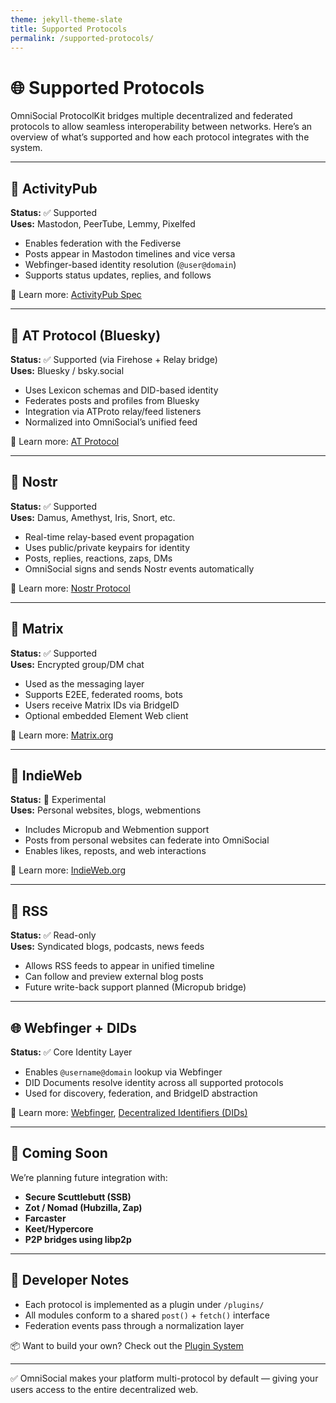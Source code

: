```yaml
---
theme: jekyll-theme-slate
title: Supported Protocols
permalink: /supported-protocols/
---
```


# 🌐 Supported Protocols

OmniSocial ProtocolKit bridges multiple decentralized and federated protocols to allow seamless interoperability between networks. Here’s an overview of what’s supported and how each protocol integrates with the system.

---

## 🐘 ActivityPub

**Status:** ✅ Supported  
**Uses:** Mastodon, PeerTube, Lemmy, Pixelfed

- Enables federation with the Fediverse
- Posts appear in Mastodon timelines and vice versa
- Webfinger-based identity resolution (`@user@domain`)
- Supports status updates, replies, and follows

🔗 Learn more: [ActivityPub Spec](https://www.w3.org/TR/activitypub/)

---

## 📡 AT Protocol (Bluesky)

**Status:** ✅ Supported (via Firehose + Relay bridge)  
**Uses:** Bluesky / bsky.social

- Uses Lexicon schemas and DID-based identity
- Federates posts and profiles from Bluesky
- Integration via ATProto relay/feed listeners
- Normalized into OmniSocial’s unified feed

🔗 Learn more: [AT Protocol](https://atproto.com/)

---

## 🔩 Nostr

**Status:** ✅ Supported  
**Uses:** Damus, Amethyst, Iris, Snort, etc.

- Real-time relay-based event propagation
- Uses public/private keypairs for identity
- Posts, replies, reactions, zaps, DMs
- OmniSocial signs and sends Nostr events automatically

🔗 Learn more: [Nostr Protocol](https://github.com/nostr-protocol/)

---

## 💬 Matrix

**Status:** ✅ Supported  
**Uses:** Encrypted group/DM chat

- Used as the messaging layer
- Supports E2EE, federated rooms, bots
- Users receive Matrix IDs via BridgeID
- Optional embedded Element Web client

🔗 Learn more: [Matrix.org](https://matrix.org/)

---

## 🔁 IndieWeb

**Status:** 🧪 Experimental  
**Uses:** Personal websites, blogs, webmentions

- Includes Micropub and Webmention support
- Posts from personal websites can federate into OmniSocial
- Enables likes, reposts, and web interactions

🔗 Learn more: [IndieWeb.org](https://indieweb.org/)

---

## 📰 RSS

**Status:** ✅ Read-only  
**Uses:** Syndicated blogs, podcasts, news feeds

- Allows RSS feeds to appear in unified timeline
- Can follow and preview external blog posts
- Future write-back support planned (Micropub bridge)

---

## 🌐 Webfinger + DIDs

**Status:** ✅ Core Identity Layer  

- Enables `@username@domain` lookup via Webfinger
- DID Documents resolve identity across all supported protocols
- Used for discovery, federation, and BridgeID abstraction

🔗 Learn more: [Webfinger](https://datatracker.ietf.org/doc/html/rfc7033), [Decentralized Identifiers (DIDs)](https://www.w3.org/TR/did-core/)

---

## 🧪 Coming Soon

We’re planning future integration with:
- **Secure Scuttlebutt (SSB)**
- **Zot / Nomad (Hubzilla, Zap)**
- **Farcaster**
- **Keet/Hypercore**
- **P2P bridges using libp2p**

---

## 🧠 Developer Notes

- Each protocol is implemented as a plugin under `/plugins/`
- All modules conform to a shared `post()` + `fetch()` interface
- Federation events pass through a normalization layer

📦 Want to build your own? Check out the [Plugin System](./plugins--extensibility/)

---

✅ OmniSocial makes your platform multi-protocol by default — giving your users access to the entire decentralized web.
